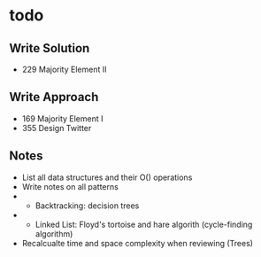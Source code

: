 # todo

## Write Solution
* 229 Majority Element II

## Write Approach
* 169 Majority Element I
* 355 Design Twitter

## Notes
* List all data structures and their O() operations
* Write notes on all patterns
* * Backtracking: decision trees
* * Linked List: Floyd's tortoise and hare algorith
 (cycle-finding algorithm)
* Recalcualte time and space complexity when reviewing (Trees)